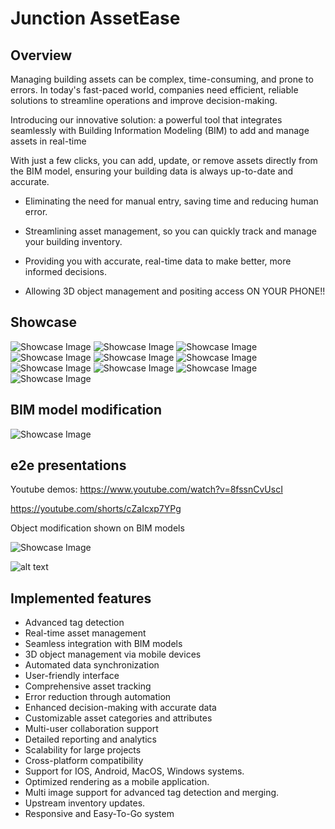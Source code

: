 # Junction AssetEase

## Overview

Managing building assets can be complex, time-consuming, and prone to errors. In today's fast-paced world, companies need efficient, reliable solutions to streamline operations and improve decision-making.

Introducing our innovative solution: a powerful tool that integrates seamlessly with Building Information Modeling (BIM) to add and manage assets in real-time

With just a few clicks, you can add, update, or remove assets directly from the BIM model, ensuring your building data is always up-to-date and accurate.

- Eliminating the need for manual entry, saving time and reducing human error.

- Streamlining asset management, so you can quickly track and manage your building inventory.

- Providing you with accurate, real-time data to make better, more informed decisions.

- Allowing 3D object management and positing access ON YOUR PHONE!!

## Showcase

![Showcase Image](.images/desktop1.png)
![Showcase Image](.images/desktop2.png)
![Showcase Image](.images/desktop3.png)
![Showcase Image](.images/1.png)
![Showcase Image](.images/2.png)
![Showcase Image](.images/3.png)
![Showcase Image](.images/4.png)
![Showcase Image](.images/5.png)
![Showcase Image](.images/6.png)
![Showcase Image](.images/image.png)

## BIM model modification

![Showcase Image](<.images/image copy.png>)

## e2e presentations

Youtube demos:
https://www.youtube.com/watch?v=8fssnCvUscI

https://youtube.com/shorts/cZaIcxp7YPg

Object modification shown on BIM models

![Showcase Image](<.images/output (1).png>)

![alt text](image.png)

## Implemented features

- Advanced tag detection
- Real-time asset management
- Seamless integration with BIM models
- 3D object management via mobile devices
- Automated data synchronization
- User-friendly interface
- Comprehensive asset tracking
- Error reduction through automation
- Enhanced decision-making with accurate data
- Customizable asset categories and attributes
- Multi-user collaboration support
- Detailed reporting and analytics
- Scalability for large projects
- Cross-platform compatibility
- Support for IOS, Android, MacOS, Windows systems.
- Optimized rendering as a mobile application.
- Multi image support for advanced tag detection and merging.
- Upstream inventory updates.
- Responsive and Easy-To-Go system
